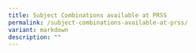 ```yaml
---
title: Subject Combinations available at PRSS
permalink: /subject-combinations-available-at-prss/
variant: markdown
description: ""
---
```

